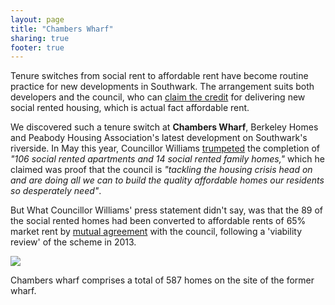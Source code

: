 ```yaml
---
layout: page
title: "Chambers Wharf"
sharing: true
footer: true
---
```

Tenure switches from social rent to affordable rent have become routine practice for new developments in Southwark. The arrangement suits both developers and the council, who can [claim the credit](http://www.southwarknews.co.uk/news/100-affordable-homes-open-on-brownfield-site/) for delivering new social rented housing, which is actual fact affordable rent.

We discovered such a tenure switch at __Chambers Wharf__, Berkeley Homes and Peabody Housing Association's latest development on Southwark's riverside. In May this year, Councillor Williams [trumpeted](http://www.berkeleygroup.co.uk/press-releases/2015/southwark-development-sets-new-standard-for-affordable-housing-in-london) the completion of _"106 social rented apartments and 14 social rented family homes,"_ which he claimed was proof that the council is _"tackling the housing crisis head on and are doing all we can to build the quality affordable homes our residents so desperately need"_.  

But What Councillor Williams' press statement didn't say, was that the 89 of the social rented homes had been converted to affordable rents of 65% market rent by [mutual agreement](http://moderngov.southwark.gov.uk/ieDecisionDetails.aspx?Id=3617) with the council, following a 'viability review' of the scheme in 2013.

![](http://crappistmartin.github.io/images/chamberswharf.jpg)

Chambers wharf comprises a total of 587 homes on the site of the former wharf.

